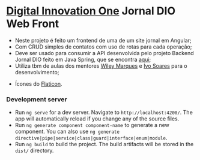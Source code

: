 # [Digital Innovation One](https://www.dio.me) Jornal DIO Web Front

- Neste projeto é feito um frontend de uma de um site jornal em Angular;
- Com CRUD simples de contatos com uso de rotas para cada operação;
- Deve ser usado para consumir a API desenvolvida pelo projeto Backend Jornal DIO feito em Java Spring, que se encontra [aqui](https://github.com/JeanBrianez/jornal-dio-api);
- Utiliza tbm de aulas dos mentores [Wiley Marques](https://github.com/wilmarques) e [Ivo Soares](https://github.com/ivosoares) para o desenvolvimento;
* Ícones do [Flaticon](https://www.flaticon.com/).

### Development server
- Run `ng serve` for a dev server. Navigate to `http://localhost:4200/`. The app will automatically reload if you change any of the source files.
- Run `ng generate component component-name` to generate a new component. You can also use `ng generate directive|pipe|service|class|guard|interface|enum|module`.
- Run `ng build` to build the project. The build artifacts will be stored in the `dist/` directory.
